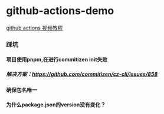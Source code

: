 # github-actions-demo

[github actions 视频教程](https://www.youtube.com/watch?v=QZdY4XYbqLI)

### 踩坑

#### 项目使用pnpm,在进行commitizen init失败
##### 解决方案：https://github.com/commitizen/cz-cli/issues/858

#### 确保包名唯一

#### 为什么package.json的version没有变化？
